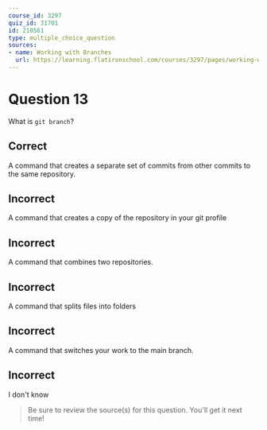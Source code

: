 ```yaml
---
course_id: 3297
quiz_id: 31701
id: 210561
type: multiple_choice_question
sources:
- name: Working with Branches
  url: https://learning.flatironschool.com/courses/3297/pages/working-with-branches
---
```


# Question 13

What is `git branch`?

## Correct

A command that creates a separate set of commits from other commits to the same
repository.

## Incorrect

A command that creates a copy of the repository in your git profile

## Incorrect

A command that combines two repositories.

## Incorrect

A command that splits files into folders

## Incorrect

A command that switches your work to the main branch.

## Incorrect

I don't know

> Be sure to review the source(s) for this question. You'll get it next time!
